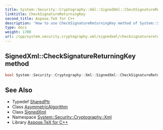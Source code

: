 ```yaml
---
title: System::Security::Cryptography::Xml::SignedXml::CheckSignatureReturningKey method
linktitle: CheckSignatureReturningKey
second_title: Aspose.TeX for C++
description: 'How to use CheckSignatureReturningKey method of System::Security::Cryptography::Xml::SignedXml class in C++.'
type: docs
weight: 1700
url: /cpp/system.security.cryptography.xml/signedxml/checksignaturereturningkey/
---
```

## SignedXml::CheckSignatureReturningKey method




```cpp
bool System::Security::Cryptography::Xml::SignedXml::CheckSignatureReturningKey(SharedPtr<AsymmetricAlgorithm> &signingKey)
```

## See Also

* Typedef [SharedPtr](../../../system/sharedptr/)
* Class [AsymmetricAlgorithm](../../../system.security.cryptography/asymmetricalgorithm/)
* Class [SignedXml](../)
* Namespace [System::Security::Cryptography::Xml](../../)
* Library [Aspose.TeX for C++](../../../)
